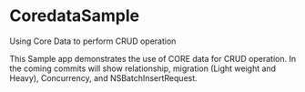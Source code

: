 # CoredataSample
Using Core Data to perform CRUD operation

This Sample app demonstrates the use of CORE data for CRUD operation. In the coming commits will show relationship, migration (Light weight and Heavy), Concurrency, and NSBatchInsertRequest. 
